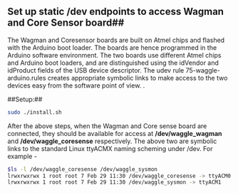 <!--
waggle_topic=IGNORE
-->

## Set up static /dev endpoints to access Wagman and Core Sensor board##

The Wagman and Coresensor boards are built on Atmel chips and flashed with
the Arduino boot loader. The boards are hence programmed in the Arduino software
environment. The two boards use different Atmel chips and Arduino boot loaders,
and are distinguished using the idVendor and idProduct fields of the USB device
descriptor. The udev rule 75-waggle-arduino.rules creates appropriate symbolic
links to make access to the two devices easy from the software point of view. .

##Setup:##

```bash
sudo ./install.sh
```

After the above steps, when the Wagman and Core sense board are connected,
they should be available for access at __/dev/waggle_wagman__ and
__/dev/waggle_coresense__ respectively. The above two are symbolic links to
the standard Linux ttyACMX naming scheming under /dev. For example -
```bash
$ls -l /dev/waggle_coresense /dev/waggle_sysmon
lrwxrwxrwx 1 root root 7 Feb 29 11:30 /dev/waggle_coresense -> ttyACM0
lrwxrwxrwx 1 root root 7 Feb 29 11:30 /dev/waggle_sysmon -> ttyACM1
```
